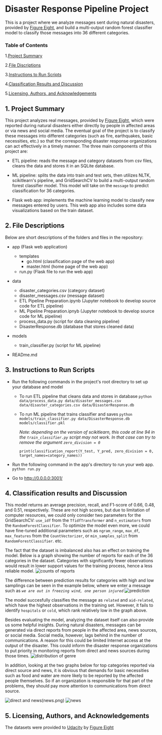 # Disaster Response Pipeline Project
This is a project where we analyze messages sent during natural disasters, provided by [Figure Eight](https://appen.com/#data_for_ai), and build a multi-output random forest classifier model to classify those messages into 36 different categories.

### Table of Contents
1.[Project Summary](#summary)

2.[File Discriptions](#files)

3.[Instructions to Run Scripts](#instructions)

4.[Classification Results and Discussion](#results)

5.[Licensing, Authors, and Acknowledgements](#licensing)

## 1. Project Summary <a name="summary"></a>
This project analyzes real messages, provided by [Figure Eight](https://appen.com/#data_for_ai), which were reported during natural disasters either directly by people in affected areas or via news and social media. The eventual goal of the project is to classify these messages into different categories (such as fire, earthquakes, basic necessities, etc.) so that the corresponding disaster response organizations can act effectively in a timely manner. The three main components of this project are:

-  ETL pipeline: reads the message and category datasets from csv files, cleans the data and stores it in an SQLite database.

- ML pipeline: splits the data into train and test sets, then utilizes NLTK, scikitlearn's pipeline, and GridSearchCV to build a multi-output random forest classifier model. This model will take on the `message` to predict classification for 36 categories.

- Flask web app: implements the machine learning model to classify new messages entered by users. This web app also includes some data visualizations based on the train dataset.


## 2. File Descriptions <a name="files"></a>
Below are short descriptions of the folders and files in the repository:
- app (Flask web application)
    - templates
        - go.html (classification page of the web app)
        - master.html (home page of the web app)
    - run.py (Flask file to run the web app)

- data
    - disaster_categories.csv (category dataset)
    - disaster_messages.csv (message dataset)
    - ETL Pipeline Preparation.ipynb (Jupyter notebook to develop source code for ETL pipeline)
    - ML Pipeline Preparation.ipnyb (Jupyter notebook to develop source code for ML pipeline)
    - process_data.py (script for data cleaning pipeline)
    - DisasterResponse.db (database that stores cleaned data)
- models
    - train_classifier.py (script for ML pipeline)
- READme.md


## 3. Instructions to Run Scripts <a name="instructions"></a>
- Run the following commands in the project's root directory to set up your database and model
    - To run ETL pipeline that cleans data and stores in database
        `python data/process_data.py data/disaster_messages.csv data/disaster_categories.csv data/DisasterResponse.db`
    - To run ML pipeline that trains classifier and saves
        `python models/train_classifier.py data/DisasterResponse.db models/classifier.pkl`

        _Note: depending on the version of scikitlearn, this code at line 94 in the `train_classifier.py` script may not work. In that case can try to remove the argument `zero_division = 0`_

        `print(classification_report(Y_test, Y_pred, zero_division = 0, target_names=category_names))`


- Run the following command in the app's directory to run your web app.
    `python run.py`


- Go to http://0.0.0.0:3001/



## 4. Classification results and Discussion <a name="results"></a>
This model returns an average precision, recall, and F1-score of 0.66, 0.48, and 0.51, respectively. These are not high scores, but due to limitation of computer resources, we could only consider two parameters for the GridSearchCV: `use_idf` from the `TfidfTransformer` and `n_estimators` from the `RandomForestClassifier`. To optimize the model even more, we could have fine-tuned additional parameters such as `ngram_range`, `max_df`, `max_features` from the  `CountVectorizer`, or `min_samples_split` from `RandomForestClassifier`. etc.

The fact that the dataset is imbalanced also has an effect on training the model. Below is a graph showing the number of reports for each of the 36 categories in the dataset. Categories with significantly fewer observations would result in lower support values for the training process, hence a less reliable model.
![counts of reports](report_counts.png)

The difference between prediction results for categories with high and low samplings can be seen in the example below, where we enter a message such as _`we are out in freezing wind, one person injured`_
![prediction](classification.png)

The model succesfully classifies the message as `related` and `aid-related`, which have the highest observations in the training set. However, it fails to identify `hospitals` or `cold`, which rank relatively low in the graph above.

Besides evaluating the model, analyzing the dataset itself can also provide us some helpful insights. During natural disasters, messages can be generated via direct reports from people in the affected area, news sources, or social media. Social media, however, lags behind in the number of communications. A reason for this could be limited Internet access at the output of the disaster. This could inform the disaster response organizations to put priority in monitoring reports from direct and news sources during those times.
![distribution of genre](distribution.png)

In addition, looking at the two graphs below for top categories reported via direct source and news, it is obvious that demands for basic necessities such as food and water are more likely to be reported by the affected people themselves. So if an organization is responsible for that part of the problems, they should pay more attention to communications from direct source.

![direct and news](direct.png)(news.png)
![news](news.png)

## 5. Licensing, Authors, and Acknowledgements <a name="licensing"></a>
The datasets were provided to [Udacity](udacity.com) by [Figure Eight](https://appen.com/#data_for_ai)
